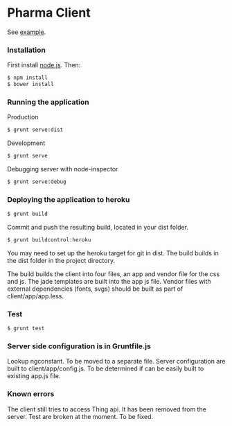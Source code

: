 # Pharma Client

See [example](http://ontario.herokuapp.com/).

### Installation

First install [node.js](http://nodejs.org/). Then:

```sh
$ npm install
$ bower install
```

### Running the application

Production
```sh
$ grunt serve:dist
```
Development
```sh
$ grunt serve
```
Debugging server with node-inspector
```sh
$ grunt serve:debug
```

### Deploying the application to heroku

```sh
$ grunt build
```
Commit and push the resulting build, located in your dist folder.
```sh
$ grunt buildcontrol:heroku
```

You may need to set up the heroku target for git in dist. The build builds in the dist folder in the project directory.

The build builds the client into four files, an app and vendor file for the css and js. The jade templates are built into the app js file. Vendor files with external dependencies (fonts, svgs) should be built as part of client/app/app.less.

### Test
```sh
$ grunt test
```

### Server side configuration is in Gruntfile.js

Lookup ngconstant. To be moved to a separate file. Server configuration are built to client/app/config.js. To be determined if can be easily built to existing app.js file.

### Known errors

The client still tries to access Thing api. It has been removed from the server. Test are broken at the moment. To be fixed. 

